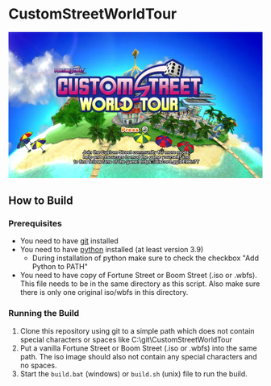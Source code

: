 # CustomStreetWorldTour

![](CustomStreetWorldTourTitle.webp)

## How to Build

### Prerequisites

- You need to have [git](https://git-scm.com/) installed
- You need to have [python](https://www.python.org/) installed (at least version 3.9)
  - During installation of python make sure to check the checkbox "Add Python to PATH"
- You need to have copy of Fortune Street or Boom Street (.iso or .wbfs). This file needs to be in the same directory as this script. Also make sure there is only one original iso/wbfs in this directory.

### Running the Build

1. Clone this repository using git to a simple path which does not contain special characters or spaces like C:\git\CustomStreetWorldTour
2. Put a vanilla Fortune Street or Boom Street (.iso or .wbfs) into the same path. The iso image should also not contain any special characters and no spaces.
2. Start the `build.bat` (windows) or `build.sh` (unix) file to run the build.

